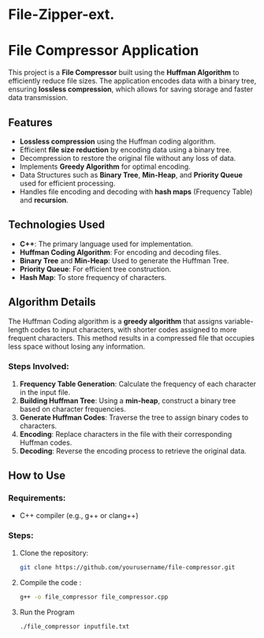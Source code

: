 # File-Zipper-ext.
# File Compressor Application

This project is a **File Compressor** built using the **Huffman Algorithm** to efficiently reduce file sizes. The application encodes data with a binary tree, ensuring **lossless compression**, which allows for saving storage and faster data transmission.

## Features

- **Lossless compression** using the Huffman coding algorithm.
- Efficient **file size reduction** by encoding data using a binary tree.
- Decompression to restore the original file without any loss of data.
- Implements **Greedy Algorithm** for optimal encoding.
- Data Structures such as **Binary Tree**, **Min-Heap**, and **Priority Queue** used for efficient processing.
- Handles file encoding and decoding with **hash maps** (Frequency Table) and **recursion**.

## Technologies Used

- **C++**: The primary language used for implementation.
- **Huffman Coding Algorithm**: For encoding and decoding files.
- **Binary Tree** and **Min-Heap**: Used to generate the Huffman Tree.
- **Priority Queue**: For efficient tree construction.
- **Hash Map**: To store frequency of characters.

## Algorithm Details

The Huffman Coding algorithm is a **greedy algorithm** that assigns variable-length codes to input characters, with shorter codes assigned to more frequent characters. This method results in a compressed file that occupies less space without losing any information.

### Steps Involved:
1. **Frequency Table Generation**: Calculate the frequency of each character in the input file.
2. **Building Huffman Tree**: Using a **min-heap**, construct a binary tree based on character frequencies.
3. **Generate Huffman Codes**: Traverse the tree to assign binary codes to characters.
4. **Encoding**: Replace characters in the file with their corresponding Huffman codes.
5. **Decoding**: Reverse the encoding process to retrieve the original data.

## How to Use

### Requirements:
- C++ compiler (e.g., g++ or clang++)

### Steps:
1. Clone the repository:
   ```bash
   git clone https://github.com/yourusername/file-compressor.git

2. Compile the code :
    ```bash
   g++ -o file_compressor file_compressor.cpp

3. Run the Program
   ```bash
   ./file_compressor inputfile.txt
   
